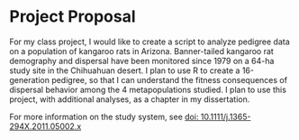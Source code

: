 # Project Proposal

For my class project, I would like to create a script to analyze pedigree data on a population of kangaroo rats in Arizona. Banner-tailed kangaroo rat demography and dispersal have been monitored since 1979 on a 64-ha study site in the Chihuahuan desert. I plan to use R to create a 16-generation pedigree, so that I can understand the fitness consequences of dispersal behavior among the 4 metapopulations studied. I plan to use this project, with additional analyses, as a chapter in my dissertation.

For more information on the study system, see [doi: 10.1111/j.1365-294X.2011.05002.x](https://onlinelibrary.wiley.com/doi/10.1111/j.1365-294X.2011.05002.x)
